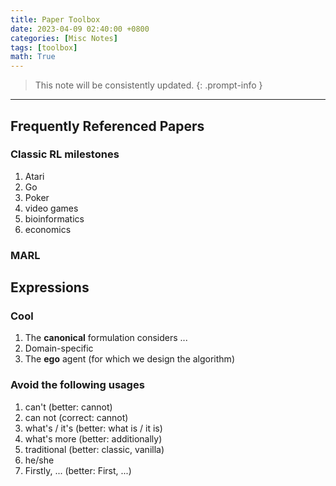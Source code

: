 ```yaml
---
title: Paper Toolbox
date: 2023-04-09 02:40:00 +0800
categories: [Misc Notes]
tags: [toolbox]
math: True
---
```


> This note will be consistently updated.
{: .prompt-info }

---

## Frequently Referenced Papers
### Classic RL milestones
1. Atari
2. Go
3. Poker
4. video games
5. bioinformatics
6. economics

### MARL

## Expressions

### Cool
1. The **canonical** formulation considers ...
2. Domain-specific
3. The **ego** agent (for which we design the algorithm)

### Avoid the following usages
1. can't (better: cannot)
2. can not (correct: cannot)
3. what's / it's (better: what is / it is)
4. what's more (better: additionally)
5. traditional (better: classic, vanilla)
6. he/she
7. Firstly, ... (better: First, ...)